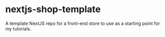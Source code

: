 # nextjs-shop-template
A template NextJS repo for a front-end store to use as a starting point for my tutorials.
